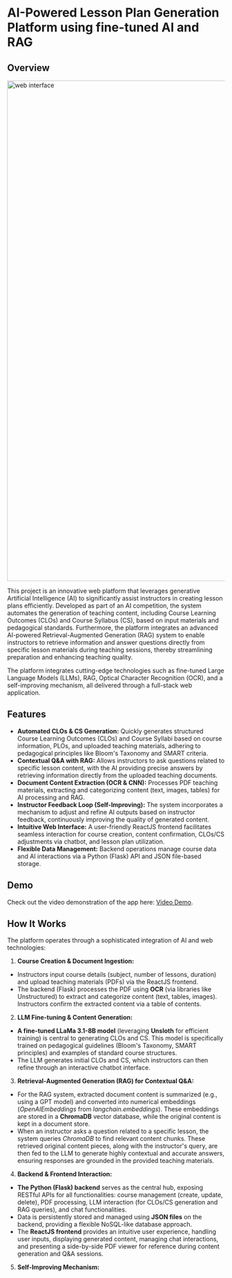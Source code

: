 # AI-Powered Lesson Plan Generation Platform using fine-tuned AI and RAG

## Overview
<img width="1156" alt="web interface" src="https://github.com/user-attachments/assets/71ed837d-195a-43b6-bfa9-321bcd68105e" />

This project is an innovative web platform that leverages generative Artificial Intelligence (AI) to significantly assist instructors in creating lesson plans efficiently. Developed as part of an AI competition, the system automates the generation of teaching content, including Course Learning Outcomes (CLOs) and Course Syllabus (CS), based on input materials and pedagogical standards. Furthermore, the platform integrates an advanced AI-powered Retrieval-Augmented Generation (RAG) system to enable instructors to retrieve information and answer questions directly from specific lesson materials during teaching sessions, thereby streamlining preparation and enhancing teaching quality.

The platform integrates cutting-edge technologies such as fine-tuned Large Language Models (LLMs), RAG, Optical Character Recognition (OCR), and a self-improving mechanism, all delivered through a full-stack web application.

## Features

- **Automated CLOs & CS Generation:** Quickly generates structured Course Learning Outcomes (CLOs) and Course Syllabi based on course information, PLOs, and uploaded teaching materials, adhering to pedagogical principles like Bloom's Taxonomy and SMART criteria.
- **Contextual Q&A with RAG:** Allows instructors to ask questions related to specific lesson content, with the AI providing precise answers by retrieving information directly from the uploaded teaching documents.
- **Document Content Extraction (OCR & CNN):** Processes PDF teaching materials, extracting and categorizing content (text, images, tables) for AI processing and RAG.
- **Instructor Feedback Loop (Self-Improving):** The system incorporates a mechanism to adjust and refine AI outputs based on instructor feedback, continuously improving the quality of generated content.
- **Intuitive Web Interface:** A user-friendly ReactJS frontend facilitates seamless interaction for course creation, content confirmation, CLOs/CS adjustments via chatbot, and lesson plan utilization.
- **Flexible Data Management:** Backend operations manage course data and AI interactions via a Python (Flask) API and JSON file-based storage.

## Demo

Check out the video demonstration of the app here: [Video Demo](https://drive.google.com/file/d/1MEsqfNTqbhqYnghlhjt3hzBjzc0jCMvo/view?usp=sharing).

## How It Works
The platform operates through a sophisticated integration of AI and web technologies:
1. **Course Creation & Document Ingestion:**
- Instructors input course details (subject, number of lessons, duration) and upload teaching materials (PDFs) via the ReactJS frontend.
- The backend (Flask) processes the PDF using **OCR** (via libraries like Unstructured) to extract and categorize content (text, tables, images). Instructors confirm the extracted content via a table of contents.
2. **LLM Fine-tuning & Content Generation:**
- **A fine-tuned LLaMa 3.1-8B model** (leveraging **Unsloth** for efficient training) is central to generating CLOs and CS. This model is specifically trained on pedagogical guidelines (Bloom's Taxonomy, SMART principles) and examples of standard course structures.
- The LLM generates initial CLOs and CS, which instructors can then refine through an interactive chatbot interface.
3. **Retrieval-Augmented Generation (RAG) for Contextual Q&A:**
- For the RAG system, extracted document content is summarized (e.g., using a GPT model) and converted into numerical embeddings (*OpenAIEmbeddings* from *langchain.embeddings*). These embeddings are stored in a **ChromaDB** vector database, while the original content is kept in a document store.
- When an instructor asks a question related to a specific lesson, the system queries *ChromaDB* to find relevant content chunks. These retrieved original content pieces, along with the instructor's query, are then fed to the LLM to generate highly contextual and accurate answers, ensuring responses are grounded in the provided teaching materials.
4. **Backend & Frontend Interaction:**
- **The Python (Flask) backend** serves as the central hub, exposing RESTful APIs for all functionalities: course management (create, update, delete), PDF processing, LLM interaction (for CLOs/CS generation and RAG queries), and chat functionalities.
- Data is persistently stored and managed using **JSON files** on the backend, providing a flexible NoSQL-like database approach.
- The **ReactJS frontend** provides an intuitive user experience, handling user inputs, displaying generated content, managing chat interactions, and presenting a side-by-side PDF viewer for reference during content generation and Q&A sessions.
5. **Self-Improving Mechanism:**